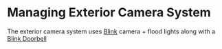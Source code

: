 # Managing Exterior Camera System

The exterior camera system uses [Blink](https://www.amazon.com/dp/B0B5VLCL1N?psc=1&ref=ppx_yo2ov_dt_b_product_details) camera + flood lights along with a [Blink Doorbell](https://www.amazon.com/dp/B08SGC46M9?psc=1&ref=ppx_yo2ov_dt_b_product_details)
